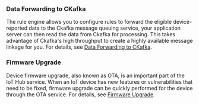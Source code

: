 [//]: # (chinagitpath:XXXXX)

### Data Forwarding to CKafka
The rule engine allows you to configure rules to forward the eligible device-reported data to the Ckafka message queuing service, your application server can then read the data from Ckafka for processing. This takes advantage of Ckafka's high throughput to create a highly available message linkage for you.
For details, see [Data Forwarding to CKafka](https://cloud.tencent.com/document/product/634/14670).

### Firmware Upgrade
Device firmware upgrade, also known as OTA, is an important part of the IoT Hub service. When an IoT device has new features or vulnerabilities that need to be fixed, firmware upgrade can be quickly performed for the device through the OTA service.
For details, see [Firmware Upgrade](https://cloud.tencent.com/document/product/634/14673).
